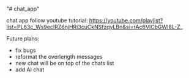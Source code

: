"# chat_app"

chat app follow youtube tutorial: 
https://youtube.com/playlist?list=PL63c_Ws9ecIRZ6njHRi3cuCkNSfzqyLBn&si=rAc6VICbGWI8L-Z_

Future plans:
- fix bugs
- reformat the overlength messages
- new chat will be on top of the chats list
- add AI chat
